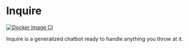 # Inquire
[![Docker Image CI](https://github.com/InquireAI/inquire/actions/workflows/docker-image.yml/badge.svg?branch=main)](https://github.com/InquireAI/inquire/actions/workflows/docker-image.yml)

Inquire is a generalized chatbot ready to handle anything you throw at it. 
